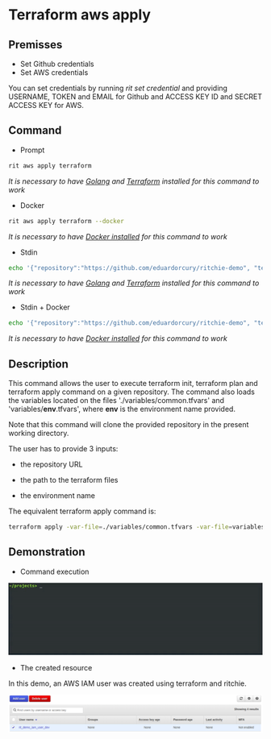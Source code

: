 <!-- markdownlint-disable-file MD013 -->
<!-- markdownlint-disable-file MD033 -->

# Terraform aws apply

## Premisses

- Set Github credentials
- Set AWS credentials

You can set credentials by running _rit set credential_ and providing USERNAME, TOKEN and EMAIL for Github and ACCESS KEY ID and SECRET ACCESS KEY for AWS.

## Command

- Prompt

```bash
rit aws apply terraform
```

_It is necessary to have [Golang](https://golang.org/doc/install) and [Terraform](https://www.terraform.io/downloads.html) installed for this command to work_

- Docker

```bash
rit aws apply terraform --docker
```

_It is necessary to have [Docker installed](https://docs.docker.com/get-docker) for this command to work_

- Stdin

```bash
echo '{"repository":"https://github.com/eduardorcury/ritchie-demo", "terraform_path":"/terraform", "environment":"dev"}' | rit aws apply terraform --stdin
```

_It is necessary to have [Golang](https://golang.org/doc/install) and [Terraform](https://www.terraform.io/downloads.html) installed for this command to work_

- Stdin + Docker

```bash
echo '{"repository":"https://github.com/eduardorcury/ritchie-demo", "terraform_path":"/terraform", "environment":"dev"}' | rit aws apply terraform --stdin --docker
```

_It is necessary to have [Docker installed](https://docs.docker.com/get-docker) for this command to work_

## Description

This command allows the user to execute terraform init, terraform plan and terraform apply command on a given repository. The command also loads the variables located on the files './variables/common.tfvars' and 'variables/**env**.tfvars', where **env** is the environment name provided.

Note that this command will clone the provided repository in the present working directory.

The user has to provide 3 inputs:

- the repository URL

- the path to the terraform files

- the environment name

The equivalent terraform apply command is:

```bash
terraform apply -var-file=./variables/common.tfvars -var-file=variables/{ENV}.tfvars -auto-approve
```

## Demonstration

- Command execution

![Demo gif](https://github.com/eduardorcury/ritchie-demo/blob/main/media/rit-demo.gif)

- The created resource

In this demo, an AWS IAM user was created using terraform and ritchie.

![Img](https://github.com/eduardorcury/ritchie-demo/blob/main/media/resource-img.png)
